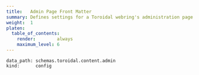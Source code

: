 ```yaml
---
title:   Admin Page Front Matter
summary: Defines settings for a Toroidal webring's administration page in the front matter.
weight:  1
platen:
  table_of_contents:
    render:        always
    maximum_level: 6
---
```


```schematize
data_path: schemas.toroidal.content.admin
kind:      config
```
